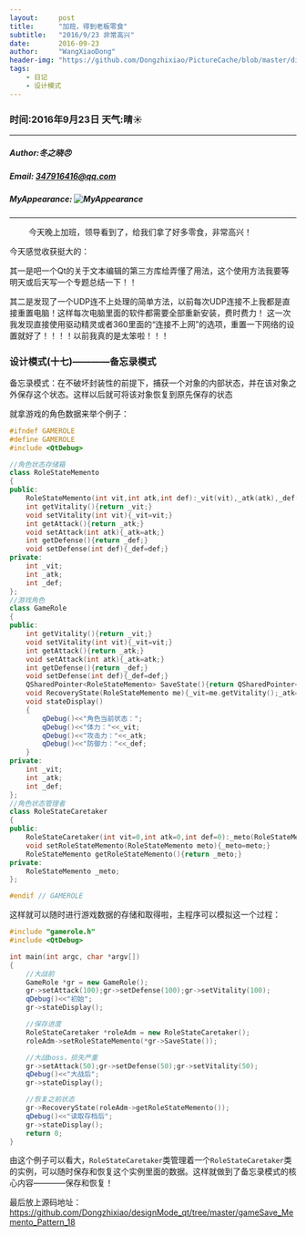 ```yaml
---
layout:     post
title:      "加班，得到老板零食"
subtitle:   "2016/9/23 非常高兴"
date:       2016-09-23
author:     "WangXiaoDong"
header-img: "https://github.com/Dongzhixiao/PictureCache/blob/master/diaryPic/20160923.jpg?raw=true"
tags:
    - 日记
    - 设计模式
---
```


### 时间:2016年9月23日 天气:晴:sunny:
-----
#####   Author:冬之晓:angry:
#####   Email: 347916416@qq.com
#####   MyAppearance: ![MyAppearance](../MyPicture.JPG "我的头像")
----------

<pre>
    今天晚上加班，领导看到了，给我们拿了好多零食，非常高兴！
</pre>

今天感觉收获挺大的：

其一是吧一个Qt的关于文本编辑的第三方库给弄懂了用法，这个使用方法我要等明天或后天写一个专题总结一下！！

其二是发现了一个UDP连不上处理的简单方法，以前每次UDP连接不上我都是直接重置电脑！这样每次电脑里面的软件都需要全部重新安装，费时费力！
这一次我发现直接使用驱动精灵或者360里面的“连接不上网”的选项，重置一下网络的设置就好了！！！！以前我真的是太笨啦！！！

### 设计模式(十七)————备忘录模式

备忘录模式：在不破坏封装性的前提下，捕获一个对象的内部状态，并在该对象之外保存这个状态。这样以后就可将该对象恢复到原先保存的状态

就拿游戏的角色数据来举个例子：

```C++
#ifndef GAMEROLE
#define GAMEROLE
#include <QtDebug>

//角色状态存储箱
class RoleStateMemento
{
public:
    RoleStateMemento(int vit,int atk,int def):_vit(vit),_atk(atk),_def(def){}
    int getVitality(){return _vit;}
    void setVitality(int vit){_vit=vit;}
    int getAttack(){return _atk;}
    void setAttack(int atk){_atk=atk;}
    int getDefense(){return _def;}
    void setDefense(int def){_def=def;}
private:
    int _vit;
    int _atk;
    int _def;
};
//游戏角色
class GameRole
{
public:
    int getVitality(){return _vit;}
    void setVitality(int vit){_vit=vit;}
    int getAttack(){return _atk;}
    void setAttack(int atk){_atk=atk;}
    int getDefense(){return _def;}
    void setDefense(int def){_def=def;}
    QSharedPointer<RoleStateMemento> SaveState(){return QSharedPointer<RoleStateMemento>(new RoleStateMemento(_vit,_atk,_def));}
    void RecoveryState(RoleStateMemento me){_vit=me.getVitality();_atk=me.getAttack();_def=me.getDefense();}
    void stateDisplay()
    {
        qDebug()<<"角色当前状态：";
        qDebug()<<"体力："<<_vit;
        qDebug()<<"攻击力："<<_atk;
        qDebug()<<"防御力："<<_def;
    }
private:
    int _vit;
    int _atk;
    int _def;
};
//角色状态管理者
class RoleStateCaretaker
{
public:
    RoleStateCaretaker(int vit=0,int atk=0,int def=0):_meto(RoleStateMemento(vit,atk,def)){}
    void setRoleStateMemento(RoleStateMemento meto){_meto=meto;}
    RoleStateMemento getRoleStateMemento(){return _meto;}
private:
    RoleStateMemento _meto;
};

#endif // GAMEROLE
```

这样就可以随时进行游戏数据的存储和取得啦，主程序可以模拟这一个过程：

```C++
#include "gamerole.h"
#include <QtDebug>

int main(int argc, char *argv[])
{
    //大战前
    GameRole *gr = new GameRole();
    gr->setAttack(100);gr->setDefense(100);gr->setVitality(100);
    qDebug()<<"初始";
    gr->stateDisplay();

    //保存进度
    RoleStateCaretaker *roleAdm = new RoleStateCaretaker();
    roleAdm->setRoleStateMemento(*gr->SaveState());

    //大战boss，损失严重
    gr->setAttack(50);gr->setDefense(50);gr->setVitality(50);
    qDebug()<<"大战后";
    gr->stateDisplay();

    //恢复之前状态
    gr->RecoveryState(roleAdm->getRoleStateMemento());
    qDebug()<<"读取存档后";
    gr->stateDisplay();
    return 0;
}
```

由这个例子可以看大，`RoleStateCaretaker`类管理着一个`RoleStateCaretaker`类的实例，可以随时保存和恢复这个实例里面的数据。这样就做到了备忘录模式的核心内容————保存和恢复！

最后放上源码地址：https://github.com/Dongzhixiao/designMode_qt/tree/master/gameSave_Memento_Pattern_18